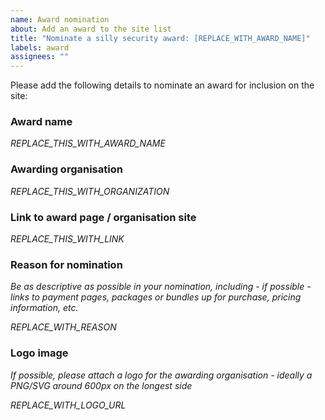 ```yaml
---
name: Award nomination
about: Add an award to the site list
title: "Nominate a silly security award: [REPLACE_WITH_AWARD_NAME]"
labels: award
assignees: ""
---
```


Please add the following details to nominate an award for inclusion on the site:

### Award name

*REPLACE_THIS_WITH_AWARD_NAME*

### Awarding organisation

*REPLACE_THIS_WITH_ORGANIZATION*

### Link to award page / organisation site

*REPLACE_THIS_WITH_LINK*

### Reason for nomination

*Be as descriptive as possible in your nomination, including - if possible - links to payment pages, packages or bundles up for purchase, pricing information, etc.*

*REPLACE_WITH_REASON*

### Logo image

*If possible, please attach a logo for the awarding organisation - ideally a PNG/SVG around 600px on the longest side*

*REPLACE_WITH_LOGO_URL*
